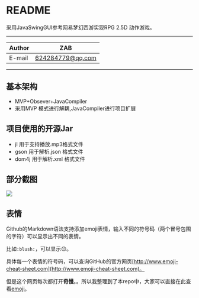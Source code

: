 README
===========================
采用JavaSwingGUI参考网易梦幻西游实现RPG 2.5D 动作游戏。
****
|Author|ZAB|
|---|---
|E-mail|624284779@qq.com
****
## 基本架构
* MVP+Obsever+JavaCompiler
* 采用MVP 模式进行解耦,JavaCompiler进行项目扩展

## 项目使用的开源Jar
* jl    用于支持播放.mp3格式文件
* gson  用于解析.json 格式文件
* dom4j 用于解析.xml 格式文件

## 部分截图
![](https://github.com/zhouaobo//raw/master/Logo/foryou.gif)  




表情
----------
Github的Markdown语法支持添加emoji表情，输入不同的符号码（两个冒号包围的字符）可以显示出不同的表情。

比如`:blush:`，可以显示:blush:。

具体每一个表情的符号码，可以查询GitHub的官方网页[http://www.emoji-cheat-sheet.com](http://www.emoji-cheat-sheet.com)。

但是这个网页每次都打开**奇慢**。。所以我整理到了本repo中，大家可以直接在此查看[emoji](./emoji.md)。

